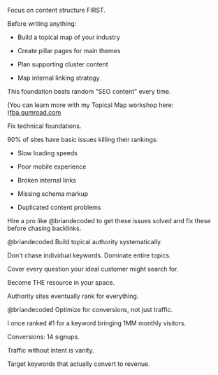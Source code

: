 Focus on content structure FIRST.

Before writing anything:

- Build a topical map of your industry

- Create pillar pages for main themes

- Plan supporting cluster content

- Map internal linking strategy

This foundation beats random "SEO content" every time.

(You can learn more with my Topical Map workshop here: )[fba.gumroad.com](https://fba.gumroad.com/)

Fix technical foundations.

90% of sites have basic issues killing their rankings:

- Slow loading speeds

- Poor mobile experience

- Broken internal links

- Missing schema markup

- Duplicated content problems

Hire a pro like @briandecoded to get these issues solved and fix these before chasing backlinks.

@briandecoded Build topical authority systematically.

Don't chase individual keywords. Dominate entire topics.

Cover every question your ideal customer might search for.

Become THE resource in your space.

Authority sites eventually rank for everything.

@briandecoded Optimize for conversions, not just traffic.

I once ranked #1 for a keyword bringing 1MM monthly visitors.

Conversions: 14 signups.

Traffic without intent is vanity.

Target keywords that actually convert to revenue.